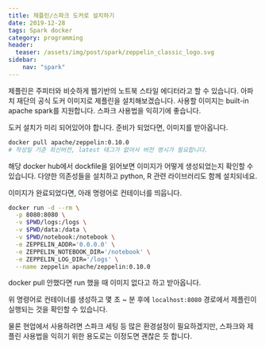 ```yaml
---
title: 제플린/스파크 도커로 설치하기
date: 2019-12-28
tags: Spark docker
category: programming
header:
  teaser: /assets/img/post/spark/zeppelin_classic_logo.svg
sidebar:
    nav: "spark"
---
```


제플린은 주피터와 비슷하게 웹기반의 노트북 스타일 에디터라고 할 수 있습니다. 아파치 재단의 공식 도커 이미지로 제플린을 설치해보겠습니다. 사용할 이미지는 built-in apache spark를 지원합니다. 스파크 사용법을 익히기에 좋습니다.

도커 설치가 미리 되어있어야 합니다. 준비가 되었다면, 이미지를 받아옵니다.

```sh
docker pull apache/zeppelin:0.10.0
# 작성일 기준 최신버전, latest 태그가 없어서 버전 명시가 필요합니다.
```

해당 docker hub에서 dockfile을 읽어보면 이미지가 어떻게 생성되었는지 확인할 수 있습니다. 다양한 의존성들을 설치하고 python, R 관련 라이브러리도 함께 설치되네요.

이미지가 완료되었다면, 아래 명령어로 컨테이너를 띄웁니다.

```sh
docker run -d --rm \
  -p 8080:8080 \
  -v $PWD/logs:/logs \
  -v $PWD/data:/data \
  -v $PWD/notebook:/notebook \
  -e ZEPPELIN_ADDR='0.0.0.0' \
  -e ZEPPELIN_NOTEBOOK_DIR='/notebook' \
  -e ZEPPELIN_LOG_DIR='/logs' \
  --name zeppelin apache/zeppelin:0.10.0
```
docker pull 안했다면 run 했을 때 이미지 없다고 하고 받아옵니다.

위 명령어로 컨테이너를 생성하고 몇 초 ~ 분 후에 `localhost:8080` 경로에서 제플린이 실행되는 것을 확인할 수 있습니다.

물론 현업에서 사용하려면 스파크 세팅 등 많은 환경설정이 필요하겠지만, 스파크와 제플린 사용법을 익히기 위한 용도로는 이정도면 괜찮은 듯 합니다.
